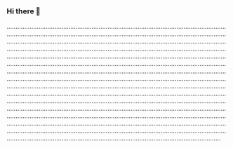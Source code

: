 ### Hi there 👋

.............................................................................................................................................................................................................................................................................................................................................................................................................................................................................................................................................................................................................................................................................................................................................................................................................................................................................................................................................................................................................................................................................................................................................................................................................................................................................................................................................................................................................................................................................................................................................................................................................................................................................................................................................................................................................................................................................................................................................................................................................................................................